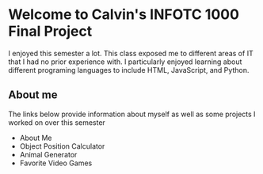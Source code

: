 # Welcome to Calvin's INFOTC 1000 Final Project

I enjoyed this semester a lot. This class exposed me to different areas of IT that I had no prior experience with. I particularly enjoyed learning about different programing languages to include HTML, JavaScript, and Python. 


## About me

The links below provide information about myself as well as some projects I worked on over this semester

* About Me
* Object Position Calculator
* Animal Generator 
* Favorite Video Games
